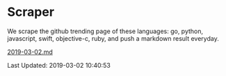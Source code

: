 # Scraper

We scrape the github trending page of these languages: go, python, javascript, swift, objective-c, ruby, and push a markdown result everyday.

[2019-03-02.md](https://github.com/henson/Scraper/blob/master/2019-03-02.md)

Last Updated: 2019-03-02 10:40:53
